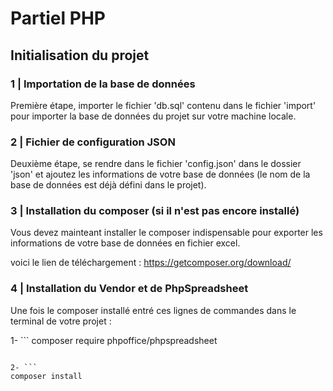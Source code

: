 # Partiel PHP
## Initialisation du projet 

### 1 | Importation de la base de données

Première étape, importer le fichier 'db.sql' contenu dans le fichier 'import' pour importer la base de données du projet sur votre machine locale.

### 2 | Fichier de configuration JSON

Deuxième étape, se rendre dans le fichier 'config.json' dans le dossier 'json' et ajoutez les informations de votre base de données (le nom de la base de données est déjà défini dans le projet).

### 3 | Installation du composer (si il n'est pas encore installé)

Vous devez mainteant installer le composer indispensable pour exporter les informations de votre base de données en fichier excel.

voici le lien de téléchargement : https://getcomposer.org/download/

### 4 | Installation du Vendor et de PhpSpreadsheet

Une fois le composer installé entré ces lignes de commandes dans le terminal de votre projet :

1- ```
composer require phpoffice/phpspreadsheet
```

2- ```
composer install
```
 
